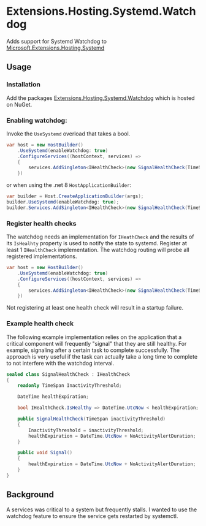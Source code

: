 ﻿# Extensions.Hosting.Systemd.Watchdog

Adds support for Systemd Watchdog to [Microsoft.Extensions.Hosting.Systemd](https://www.nuget.org/packages/Microsoft.Extensions.Hosting.Systemd)

## Usage

### Installation

Add the packages [Extensions.Hosting.Systemd.Watchdog](https://www.nuget.org/packages/Extensions.Hosting.Systemd.Watchdog) which is hosted on NuGet.

### Enabling watchdog:

Invoke the `UseSystemd` overload that takes a bool.

```c#
var host = new HostBuilder()
    .UseSystemd(enableWatchdog: true)
    .ConfigureServices((hostContext, services) =>
    {
        services.AddSingleton<IHealthCheck>(new SignalHealthCheck(TimeSpan.FromMinutes(5)));
    })
```

or when using the .net 8 `HostApplicationBuilder`:

```c#
var builder = Host.CreateApplicationBuilder(args);
builder.UseSystemd(enableWatchdog: true);
builder.Services.AddSingleton<IHealthCheck>(new SignalHealthCheck(TimeSpan.FromMinutes(5));
```

### Register health checks

The watchdog needs an implementation for `IHeathCheck` and the results of its `IsHealhty` property is used to notify the state to systemd. Register at least 1 `IHealthCheck` implementation. The watchdog routing will probe all registered implementations.

```c#
var host = new HostBuilder()
    .UseSystemd(enableWatchdog: true)
    .ConfigureServices((hostContext, services) =>
    {
        services.AddSingleton<IHealthCheck>(new SignalHealthCheck(TimeSpan.FromMinutes(5)));
    })
```

Not registering at least one health check will result in a startup failure.

### Example health check

The following example implementation relies on the application that a critical component will frequently "signal" that they are still healthy. For example, signaling after a certain task to complete successfully. The approach is very useful if the task can actually take a long time to complete to not interfere with the watchdog interval.

```c#
sealed class SignalHealthCheck : IHealthCheck
{
    readonly TimeSpan InactivityThreshold;

    DateTime healthExpiration;

    bool IHealthCheck.IsHealthy => DateTime.UtcNow < healthExpiration;

    public SignalHealthCheck(TimeSpan inactivityThreshold)
    {
        InactivityThreshold = inactivityThreshold;
        healthExpiration = DateTime.UtcNow + NoActivityAlertDuration;
    }

    public void Signal()
    {
        healthExpiration = DateTime.UtcNow + NoActivityAlertDuration;
    }
}
```

## Background

A services was critical to a system but frequently stalls. I wanted to use the watchdog feature to ensure the service gets restarted by systemctl.

